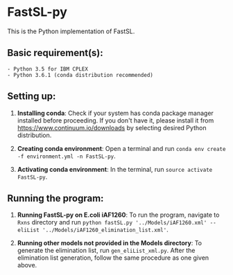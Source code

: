 # FastSL-py

This is the Python implementation of FastSL.

## Basic requirement(s): 

    - Python 3.5 for IBM CPLEX
    - Python 3.6.1 (conda distribution recommended)

## Setting up:

1. **Installing conda**:
    Check if your system has conda package manager installed before proceeding. If you don't have it, please install it from <https://www.continuum.io/downloads> by selecting desired Python distribution.

2. **Creating conda environment**:
    Open a terminal and run `conda env create -f environment.yml -n FastSL-py`.
    
3. **Activating conda environment**:
    In the terminal, run `source activate FastSL-py`.

## Running the program:

1. **Running FastSL-py on E.coli iAF1260**:
    To run the program, navigate to `Rxns` directory and run `python fastSL.py '../Models/iAF1260.xml' --eliList '../Models/iAF1260_elimination_list.xml'`. 
    
2. **Running other models not provided in the Models directory**:
    To generate the elimination list, run `gen_eliList_xml.py`. After the elimination list generation, follow the same procedure as one given above.

